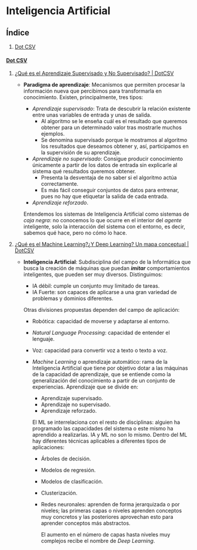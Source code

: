# Inteligencia Artificial
## Índice
1. [Dot CSV](#dot-csv)
#### [Dot CSV](https://www.youtube.com/channel/UCy5znSnfMsDwaLlROnZ7Qbg)
1. [¿Qué es el Aprendizaje Supervisado y No Supervisado? | DotCSV](https://youtu.be/oT3arRRB2Cw)
   * **Paradigma de aprendizaje**: Mecanismos que permiten procesar la información nueva que percibimos para transformarla en conocimiento. Existen, principalmente, tres tipos:
      * _Aprendizaje supervisado_: Trata de descubrir la relación existente entre unas variables de entrada y unas de salida.
         * Al algoritmo se le enseña cuál es el resultado que queremos obtener para un determinado valor tras mostrarle muchos ejemplos.
         * Se denomina supervisado porque le mostramos al algoritmo los resultados que deseamos obtener y, así, participamos en la supervisión de su aprendizaje.
      * _Aprendizaje no supervisado_: Consigue producir conocimiento únicamente a partir de los datos de entrada sin explicarle al sistema qué resultados queremos obtener.
         * Presenta la desventaja de no saber si el algoritmo actúa correctamente.
         * Es más fácil conseguir conjuntos de datos para entrenar, pues no hay que etiquetar la salida de cada entrada.
      * _Aprendizaje reforzado_.
      
      Entendemos los sistemas de Inteligencia Artificial como sistemas de _caja negra_: no conocemos lo que ocurre en el interior del _agente_ inteligente, solo la interacción del sistema con el entorno, es decir, sabemos qué hace, pero no cómo lo hace.

2. [¿Qué es el Machine Learning?¿Y Deep Learning? Un mapa conceptual | DotCSV](https://youtu.be/KytW151dpqU)
   * **Inteligencia Artificial**: Subdisciplina del campo de la Informática que busca la creación de máquinas que puedan ***imitar*** comportamientos inteligentes, que pueden ser muy diversos. Distinguimos:
      * IA débil: cumple un conjunto muy limitado de tareas.
      * IA Fuerte: son capaces de aplicarse a una gran variedad de problemas y dominios diferentes.

      Otras divisiones propuestas dependen del campo de aplicación:
        * Robótica: capacidad de moverse y adaptarse al entorno.
        * _Natural Language Processing_: capacidad de entender el lenguaje.
        * Voz: capacidad para convertir voz a texto o texto a voz.
        * _Machine Learning_ o aprendizaje automático: rama de la Inteligencia Artificial que tiene por objetivo dotar a las máquinas de la capacidad de aprendizaje, que se entiende como la generalización del conocimiento a partir de un conjunto de experiencias. Aprendizaje que se divide en:
          * Aprendizaje supervisado.
          * Aprendizaje no supervisado.
          * Aprendizaje reforzado.
          
          El ML se interrelaciona con el resto de disciplinas: alguien ha programado las capacidades del sistema o este mismo ha aprendido a realizarlas. IA y ML no son lo mismo. Dentro del ML hay diferentes técnicas aplicables a diferentes tipos de aplicaciones:
          * Árboles de decisión.
          * Modelos de regresión.
          * Modelos de clasificación.
          * Clusterización.
          * Redes neuronales: aprenden de forma jerarquizada o por niveles; las primeras capas o niveles aprenden conceptos muy concretos y las posteriores aprovechan esto para aprender conceptos más abstractos.
          
            El aumento en el número de capas hasta niveles muy complejos recibe el nombre de _Deep Learning_.
